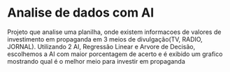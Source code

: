 # Analise de dados com AI

Projeto que analise uma planilha, onde existem informacoes de valores de investimento em propaganda em 3 meios de divulgação(TV, RADIO, JORNAL).
Utilizando 2 AI, Regressão Linear e Arvore de Decisão, escolhemos a AI com maior porcentagem de acerto e é exibido um grafico mostrando qual é o melhor meio para investir em propaganda
